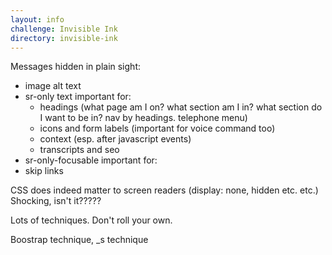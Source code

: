 ```yaml
---
layout: info
challenge: Invisible Ink
directory: invisible-ink
---
```


Messages hidden in plain sight:

- image alt text
- sr-only text important for:
  - headings (what page am I on? what section am I in? what section do I want to be in? nav by headings. telephone menu)
  - icons and form labels (important for voice command too)
  - context (esp. after javascript events)
  - transcripts and seo
-  sr-only-focusable important for:
  - skip links

CSS does indeed matter to screen readers (display: none, hidden etc. etc.) Shocking, isn't it?????

Lots of techniques. Don't roll your own.

Boostrap technique, _s technique
